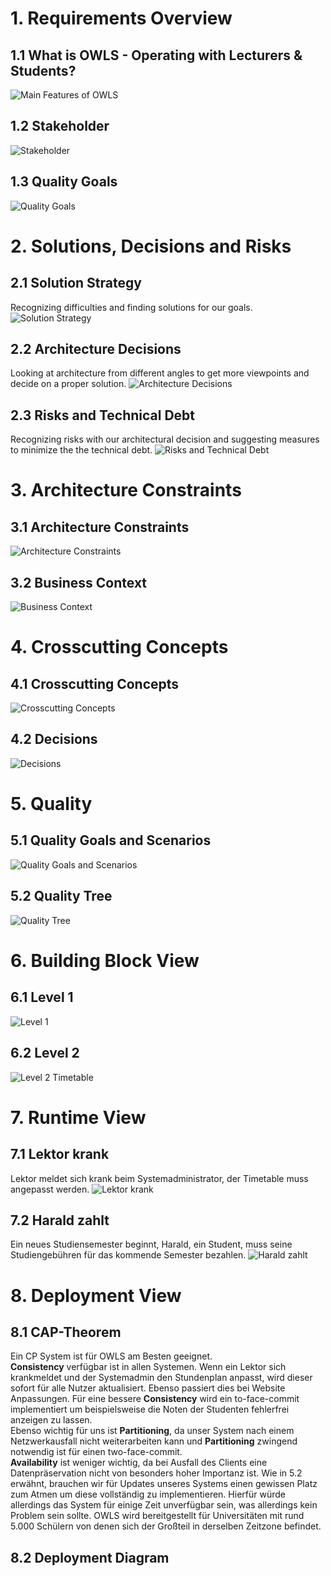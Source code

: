 # 1. Requirements Overview
## 1.1 What is OWLS - Operating with Lecturers & Students?
![Main Features of OWLS](images/main-features.png)
## 1.2 Stakeholder
![Stakeholder](images/stakeholder.png)
## 1.3 Quality Goals
![Quality Goals](images/quality-goals.png)

# 2. Solutions, Decisions and Risks
## 2.1 Solution Strategy
Recognizing difficulties and finding solutions for our goals.
![Solution Strategy](images/solution-strategy.png)
## 2.2 Architecture Decisions
Looking at architecture from different angles to get more viewpoints and decide on a proper solution.
![Architecture Decisions](images/architecture-decisions.png)
## 2.3 Risks and Technical Debt
Recognizing risks with our architectural decision and suggesting measures to minimize the the technical debt.
![Risks and Technical Debt](images/technical-debt.png)

# 3. Architecture Constraints
## 3.1 Architecture Constraints
![Architecture Constraints](images/architecture_contstraints.png)
## 3.2 Business Context
![Business Context](images/business_context.png)

# 4. Crosscutting Concepts
## 4.1 Crosscutting Concepts
![Crosscutting Concepts](images/crosscutting-concepts.png)
## 4.2 Decisions
![Decisions](images/decisions.png)

# 5. Quality
## 5.1 Quality Goals and Scenarios
![Quality Goals and Scenarios](images/QualityGoalsScenarios.png)
## 5.2 Quality Tree
![Quality Tree](images/QualityTree.png)

# 6. Building Block View
## 6.1 Level 1
![Level 1](images/Level1.png)
## 6.2 Level 2
![Level 2 Timetable](images/Level2Timetable.png)

# 7. Runtime View
## 7.1 Lektor krank
Lektor meldet sich krank beim Systemadministrator, der Timetable muss angepasst werden.
![Lektor krank](images/Lektor_krank.png)
## 7.2 Harald zahlt
Ein neues Studiensemester beginnt, Harald, ein Student, muss seine Studiengebühren für das kommende Semester bezahlen.
![Harald zahlt](images/Harald_zahlt.png)

# 8. Deployment View
## 8.1 CAP-Theorem
Ein CP System ist für OWLS am Besten geeignet. <br>
<strong>Consistency</strong> verfügbar ist in allen Systemen. Wenn ein Lektor sich krankmeldet und der Systemadmin den Stundenplan anpasst, wird dieser sofort für alle Nutzer aktualisiert. Ebenso passiert dies bei Website Anpassungen. Für eine bessere <strong>Consistency</strong> wird ein to-face-commit implementiert um beispielsweise die Noten der Studenten fehlerfrei anzeigen zu lassen. <br>
Ebenso wichtig für uns ist <strong>Partitioning</strong>, da unser System nach einem Netzwerkausfall nicht weiterarbeiten kann und <strong>Partitioning</strong> zwingend notwendig ist für einen two-face-commit.<br>
<strong>Availability</strong> ist weniger wichtig, da bei Ausfall des Clients eine Datenpräservation nicht von besonders hoher Importanz ist. Wie in 5.2 erwähnt, brauchen wir für Updates unseres Systems einen gewissen Platz zum Atmen um diese vollständig zu implementieren. Hierfür würde allerdings das System für einige Zeit unverfügbar sein, was allerdings kein Problem sein sollte. OWLS wird bereitgestellt für Universitäten mit rund 5.000 Schülern von denen sich der Großteil in derselben Zeitzone befindet. 
## 8.2 Deployment Diagram
